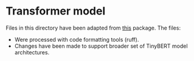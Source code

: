# Transformer model
Files in this directory have been adapted from [this](https://github.com/huawei-noah/Pretrained-Language-Model/tree/master/TinyBERT/transformer) package. The files:

- Were processed with code formatting tools (ruff).
- Changes have been made to support broader set of TinyBERT model architectures.
